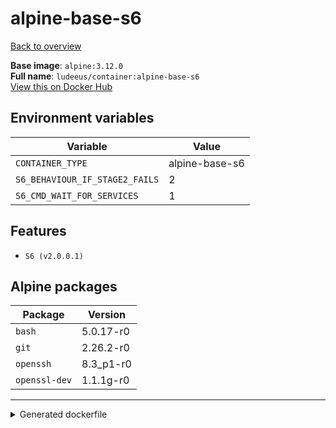 # alpine-base-s6

[Back to overview](../index.md)

**Base image**: `alpine:3.12.0`  
**Full name**: `ludeeus/container:alpine-base-s6`  
[View this on Docker Hub](https://hub.docker.com/r/ludeeus/container/tags?page=1&name=alpine-base-s6)

## Environment variables

Variable | Value 
-- | --
`CONTAINER_TYPE` | alpine-base-s6
`S6_BEHAVIOUR_IF_STAGE2_FAILS` | 2
`S6_CMD_WAIT_FOR_SERVICES` | 1

## Features

- `S6 (v2.0.0.1)`

## Alpine packages

Package | Version 
-- | --
`bash` | 5.0.17-r0
`git` | 2.26.2-r0
`openssh` | 8.3_p1-r0
`openssl-dev` | 1.1.1g-r0



***
<details>
<summary>Generated dockerfile</summary>

<pre>
FROM alpine:3.12.0

ENV CONTAINER_TYPE=alpine-base-s6
ENV S6_BEHAVIOUR_IF_STAGE2_FAILS=2
ENV S6_CMD_WAIT_FOR_SERVICES=1

COPY rootfs/s6/install /s6/install

RUN  \ 
    apk add --no-cache  \ 
        bash=5.0.17-r0 \ 
        git=2.26.2-r0 \ 
        openssh=8.3_p1-r0 \ 
        openssl-dev=1.1.1g-r0 \ 
    && bash /s6/install \ 
    && rm -R /s6 \ 
    && rm -rf /var/cache/apk/* \ 
    && rm -fr /tmp/* /var/{cache,log}/*



<<<<<<< HEAD

=======
LABEL org.opencontainers.image.authors="Ludeeus <hi@ludeeus.dev>"
LABEL org.opencontainers.image.created="2020-07-17T16:44:39.648099"
LABEL org.opencontainers.image.description="None"
LABEL org.opencontainers.image.documentation="https://ludeeus.github.io/container/tags/alpine-base-s6"
LABEL org.opencontainers.image.licenses="MIT"
LABEL org.opencontainers.image.revision="93a0ea023913050ae699ec6c55be7deccd9e0732"
LABEL org.opencontainers.image.source="https://github.com/ludeeus/container"
LABEL org.opencontainers.image.title="Alpine-Base-S6"
LABEL org.opencontainers.image.url="https://ludeeus.github.io/container/tags/alpine-base-s6"
LABEL org.opencontainers.image.vendor="Ludeeus"
LABEL org.opencontainers.image.version="93a0ea023913050ae699ec6c55be7deccd9e0732"
>>>>>>> 589fbf4053c7812b821060e23794a83a031007b5
</pre>

<i>This is a generated version of the context used while building the container, some of the labels will not be correct since they use information in the action that publishes the container</i>
</details>

